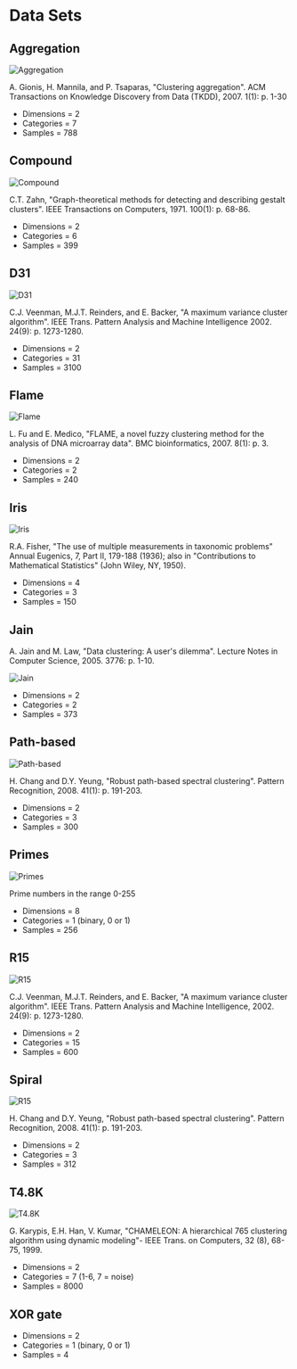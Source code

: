 # Data Sets

## Aggregation

![Aggregation](/DataSets/Visualizations/Aggregation.png)

A. Gionis, H. Mannila, and P. Tsaparas, "Clustering aggregation". ACM Transactions on Knowledge Discovery from Data (TKDD), 2007. 1(1): p. 1-30

* Dimensions = 2
* Categories = 7
* Samples = 788

## Compound

![Compound](/DataSets/Visualizations/Compound.png)

C.T. Zahn, "Graph-theoretical methods for detecting and describing gestalt clusters". IEEE Transactions on Computers, 1971. 100(1): p. 68-86.

* Dimensions = 2
* Categories = 6
* Samples = 399

## D31

![D31](/DataSets/Visualizations/D31.png)

C.J. Veenman, M.J.T. Reinders, and E. Backer, "A maximum variance cluster algorithm". IEEE Trans. Pattern Analysis and Machine Intelligence 2002. 24(9): p. 1273-1280. 

* Dimensions = 2
* Categories = 31
* Samples = 3100

## Flame

![Flame](/DataSets/Visualizations/flame.png)

L. Fu and E. Medico, "FLAME, a novel fuzzy clustering method for the analysis of DNA microarray data". BMC bioinformatics, 2007. 8(1): p. 3.

* Dimensions = 2
* Categories = 2
* Samples = 240

## Iris

![Iris](/DataSets/Visualizations/Iris.png)

R.A. Fisher, "The use of multiple measurements in taxonomic problems" Annual Eugenics, 7, Part II, 179-188 (1936); also in "Contributions to Mathematical Statistics" (John Wiley, NY, 1950).

* Dimensions = 4
* Categories = 3
* Samples = 150

## Jain

A. Jain and M. Law, "Data clustering: A user's dilemma". Lecture Notes in Computer Science, 2005. 3776: p. 1-10. 

![Jain](/DataSets/Visualizations/jain.png)

* Dimensions = 2
* Categories = 2
* Samples = 373

## Path-based

![Path-based](/DataSets/Visualizations/pathbased.png)

H. Chang and D.Y. Yeung, "Robust path-based spectral clustering". Pattern Recognition, 2008. 41(1): p. 191-203. 

* Dimensions = 2
* Categories = 3
* Samples = 300

## Primes

![Primes](/DataSets/Visualizations/primes.png)

Prime numbers in the range 0-255

* Dimensions = 8
* Categories = 1 (binary, 0 or 1)
* Samples = 256

## R15

![R15](/DataSets/Visualizations/R15.png)

C.J. Veenman, M.J.T. Reinders, and E. Backer, "A maximum variance cluster algorithm". IEEE Trans. Pattern Analysis and Machine Intelligence, 2002. 24(9): p. 1273-1280. 

* Dimensions = 2
* Categories = 15
* Samples = 600

## Spiral

![R15](/DataSets/Visualizations/spiral.png)

H. Chang and D.Y. Yeung, "Robust path-based spectral clustering". Pattern Recognition, 2008. 41(1): p. 191-203. 

* Dimensions = 2
* Categories = 3
* Samples = 312

## T4.8K

![T4.8K](/DataSets/Visualizations/t4.8k.png)

G. Karypis, E.H. Han, V. Kumar, "CHAMELEON: A hierarchical 765 clustering algorithm using dynamic modeling"- IEEE Trans. on Computers, 32 (8), 68-75, 1999.

* Dimensions = 2
* Categories = 7 (1-6, 7 = noise)
* Samples = 8000

## XOR gate

* Dimensions = 2
* Categories = 1 (binary, 0 or 1)
* Samples = 4
